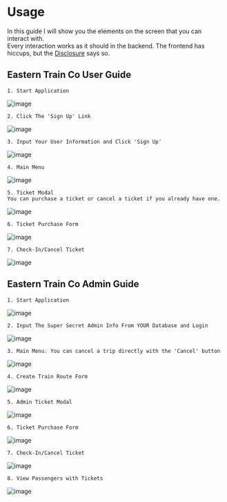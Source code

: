 # Usage
In this guide I will show you the elements on the screen that you can interact with. <br />
Every interaction works as it should in the backend. The frontend has hiccups, but the [Disclosure](main/README.md/##Disclosure) says so.

## Eastern Train Co User Guide
`1. Start Application`

![image](Start.png)

`2. Click The 'Sign Up' Link`

![image](SignUp.png)

`3. Input Your User Information and Click 'Sign Up'`

![image](NewUserForm.png)

`4. Main Menu`

![image](MainMenu.png)

`5. Ticket Modal`<br />
`You can purchase a ticket or cancel a ticket if you already have one.`

![image](TicketModal.png)

`6. Ticket Purchase Form`

![image](TicketPurchaseForm.png)

`7. Check-In/Cancel Ticket`

![image](TicketAction.png)

## Eastern Train Co Admin Guide
`1. Start Application`

![image](Start.png)

`2. Input The Super Secret Admin Info From YOUR Database and Login`

![image](Login.png)

`3. Main Menu. You can cancel a trip directly with the 'Cancel' button`

![image](AdminMainMenu.png)

`4. Create Train Route Form`

![image](CreateRoute.png)

`5. Admin Ticket Modal`

![image](AdminTicketModal.png)

`6. Ticket Purchase Form`

![image](TicketPurchaseForm.png)

`7. Check-In/Cancel Ticket`

![image](TicketAction.png)

`8. View Passengers with Tickets`

![image](ViewPassengers.png)